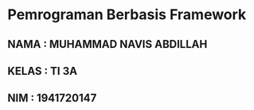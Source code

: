 # Pemrograman Berbasis Framework

## NAMA  : MUHAMMAD NAVIS ABDILLAH
## KELAS : TI 3A
## NIM   : 1941720147